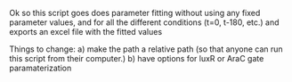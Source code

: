 Ok so this script goes does parameter fitting without using any fixed parameter values, and for all the different conditions (t=0, t-180, etc.)
and exports an excel file with the fitted values

Things to change:
a) make the path a relative path (so that anyone can run this script from their computer.)
b) have options for luxR or AraC gate paramaterization